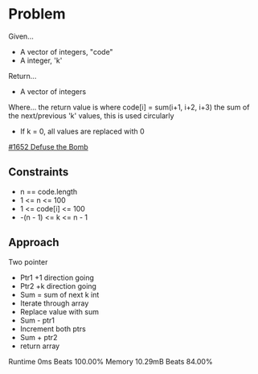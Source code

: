 
# Problem
Given...
- A vector of integers, "code"
- A integer, 'k'

Return...
- A vector of integers

Where...
the return value is where code\[i] = sum\(i+1, i+2, i+3)
the sum of the next/previous 'k' values, this is used circularly
- If k = 0, all values are replaced with 0

[#1652 Defuse the Bomb](https://leetcode.com/problems/defuse-the-bomb/description/)

## Constraints
- n == code.length
- 1 <= n <= 100
- 1 <= code\[i] <= 100
- -\(n - 1) <= k <= n - 1

## Approach
Two pointer
- Ptr1 +1 direction going
- Ptr2 +k direction going
- Sum = sum of next k int
- Iterate through array
- Replace value with sum
- Sum - ptr1
- Increment both ptrs
- Sum + ptr2
- return array

Runtime 0ms Beats 100.00%
Memory 10.29mB Beats 84.00%
